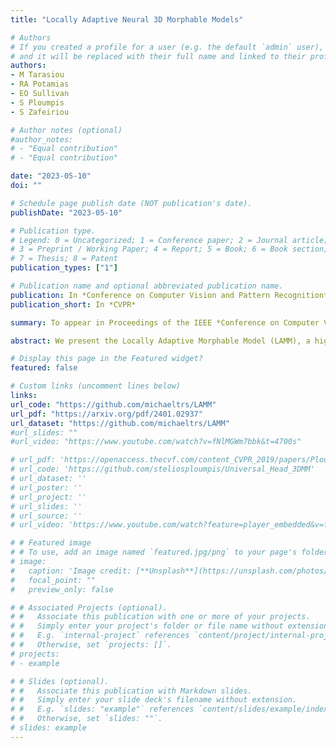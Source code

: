 ```yaml
---
title: "Locally Adaptive Neural 3D Morphable Models"

# Authors
# If you created a profile for a user (e.g. the default `admin` user), write the username (folder name) here 
# and it will be replaced with their full name and linked to their profile.
authors:
- M Tarasiou
- RA Potamias
- EO Sullivan
- S Ploumpis 
- S Zafeiriou

# Author notes (optional)
#author_notes:
# - "Equal contribution"
# - "Equal contribution"

date: "2023-05-10"
doi: ""

# Schedule page publish date (NOT publication's date).
publishDate: "2023-05-10"

# Publication type.
# Legend: 0 = Uncategorized; 1 = Conference paper; 2 = Journal article;
# 3 = Preprint / Working Paper; 4 = Report; 5 = Book; 6 = Book section;
# 7 = Thesis; 8 = Patent
publication_types: ["1"]

# Publication name and optional abbreviated publication name.
publication: In *Conference on Computer Vision and Pattern Recognition*
publication_short: In *CVPR*

summary: To appear in Proceedings of the IEEE *Conference on Computer Vision and Pattern Recognition (**CVPR**), 2024*

abstract: We present the Locally Adaptive Morphable Model (LAMM), a highly flexible Auto-Encoder (AE) framework for learning to generate and manipulate 3D meshes. We train our architecture following a simple self-supervised training scheme in which input displacements over a set of sparse control vertices are used to overwrite the encoded geometry in order to transform one training sample into another. During inference, our model produces a dense output that adheres locally to the specified sparse geometry while maintaining the overall appearance of the encoded object. This approach results in state-of-the-art performance in both disentangling manipulated geometry and 3D mesh reconstruction. To the best of our knowledge LAMM is the first end-to-end framework that enables direct local control of 3D vertex geometry in a single forward pass. A very efficient computational graph allows our network to train with only a fraction of the memory required by previous methods and run faster during inference, generating 12k vertex meshes at 60fps on a single CPU thread. We further leverage local geometry control as a primitive for higher level editing operations and present a set of derivative capabilities such as swapping and sampling object parts.

# Display this page in the Featured widget?
featured: false

# Custom links (uncomment lines below)
links:
url_code: "https://github.com/michaeltrs/LAMM"
url_pdf: "https://arxiv.org/pdf/2401.02937"
url_dataset: "https://github.com/michaeltrs/LAMM"
#url_slides: ""
#url_video: "https://www.youtube.com/watch?v=fNlMGWm7bbk&t=4700s"

# url_pdf: 'https://openaccess.thecvf.com/content_CVPR_2019/papers/Ploumpis_Combining_3D_Morphable_Models_A_Large_Scale_Face-And-Head_Model_CVPR_2019_paper.pdf'
# url_code: 'https://github.com/steliosploumpis/Universal_Head_3DMM'
# url_dataset: ''
# url_poster: ''
# url_project: ''
# url_slides: ''
# url_source: ''
# url_video: 'https://www.youtube.com/watch?feature=player_embedded&v=fNlMGWm7bbk&t=4700s'

# # Featured image
# # To use, add an image named `featured.jpg/png` to your page's folder. 
# image:
#   caption: 'Image credit: [**Unsplash**](https://unsplash.com/photos/pLCdAaMFLTE)'
#   focal_point: ""
#   preview_only: false

# # Associated Projects (optional).
# #   Associate this publication with one or more of your projects.
# #   Simply enter your project's folder or file name without extension.
# #   E.g. `internal-project` references `content/project/internal-project/index.md`.
# #   Otherwise, set `projects: []`.
# projects:
# - example

# # Slides (optional).
# #   Associate this publication with Markdown slides.
# #   Simply enter your slide deck's filename without extension.
# #   E.g. `slides: "example"` references `content/slides/example/index.md`.
# #   Otherwise, set `slides: ""`.
# slides: example
---
```

